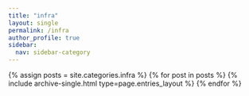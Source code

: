 ```yaml
---
title: "infra"
layout: single
permalink: /infra
author_profile: true
sidebar:
  nav: sidebar-category
---
```

{% assign posts = site.categories.infra %}
{% for post in posts %} {% include archive-single.html type=page.entries_layout %} {% endfor %}